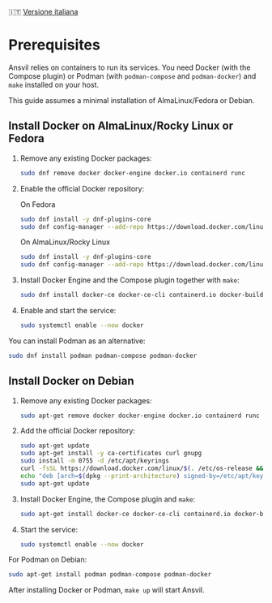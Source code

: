🇮🇹 [Versione italiana](../it/prerequisiti.md)

# Prerequisites

Ansvil relies on containers to run its services. You need Docker (with the Compose plugin) or Podman (with `podman-compose` and `podman-docker`) and `make` installed on your host.

This guide assumes a minimal installation of AlmaLinux/Fedora or Debian.

## Install Docker on AlmaLinux/Rocky Linux or Fedora

1. Remove any existing Docker packages:
   ```bash
   sudo dnf remove docker docker-engine docker.io containerd runc
   ```
2. Enable the official Docker repository:
   
   On Fedora

   ```bash
   sudo dnf install -y dnf-plugins-core
   sudo dnf config-manager --add-repo https://download.docker.com/linux/fedora/docker-ce.repo
   ```

   On AlmaLinux/Rocky Linux
   
   ```bash
   sudo dnf install -y dnf-plugins-core
   sudo dnf config-manager --add-repo https://download.docker.com/linux/rhel/docker-ce.repo
   ```

3. Install Docker Engine and the Compose plugin together with `make`:

   ```bash
   sudo dnf install docker-ce docker-ce-cli containerd.io docker-buildx-plugin docker-compose-plugin make git
   ```

4. Enable and start the service:

   ```bash
   sudo systemctl enable --now docker
   ```

You can install Podman as an alternative:

```bash
sudo dnf install podman podman-compose podman-docker
```

## Install Docker on Debian

1. Remove any existing Docker packages:
   ```bash
   sudo apt-get remove docker docker-engine docker.io containerd runc
   ```
2. Add the official Docker repository:
   ```bash
   sudo apt-get update
   sudo apt-get install -y ca-certificates curl gnupg
   sudo install -m 0755 -d /etc/apt/keyrings
   curl -fsSL https://download.docker.com/linux/$(. /etc/os-release && echo $ID)/gpg | sudo gpg --dearmor -o /etc/apt/keyrings/docker.gpg
   echo "deb [arch=$(dpkg --print-architecture) signed-by=/etc/apt/keyrings/docker.gpg] https://download.docker.com/linux/$(. /etc/os-release && echo $ID) $(lsb_release -cs) stable" | sudo tee /etc/apt/sources.list.d/docker.list > /dev/null
   sudo apt-get update
   ```
3. Install Docker Engine, the Compose plugin and `make`:
   ```bash
   sudo apt-get install docker-ce docker-ce-cli containerd.io docker-buildx-plugin docker-compose-plugin make git
   ```
4. Start the service:
   ```bash
   sudo systemctl enable --now docker
   ```

For Podman on Debian:
```bash
sudo apt-get install podman podman-compose podman-docker
```

After installing Docker or Podman, `make up` will start Ansvil.
